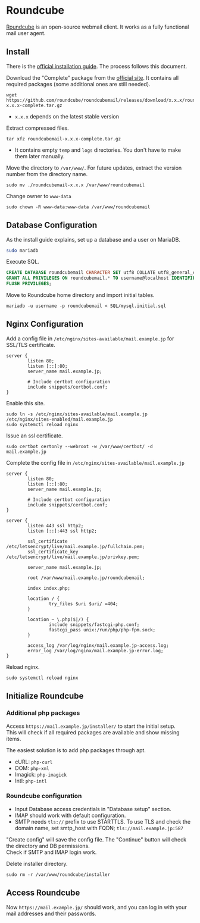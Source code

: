 # Roundcube

[Roundcube](https://roundcube.net/) is an open-source webmail client. It works as a fully functional mail user agent.

## Install

There is the [official installation guide](https://github.com/roundcube/roundcubemail/wiki/Installation). The process follows this document.

Download the "Complete" package from the [official site](https://roundcube.net/download/). It contains all required packages (some additional ones are still needed).

```console
wget https://github.com/roundcube/roundcubemail/releases/download/x.x.x/roundcubemail-x.x.x-complete.tar.gz
```

- `x.x.x` depends on the latest stable version

Extract compressed files.

```console
tar xfz roundcubemail-x.x.x-complete.tar.gz
```

- It contains empty `temp` and `logs` directories. You don't have to make them later manually.

Move the directory to `/var/www/`. For future updates, extract the version number from the directory name.

```console
sudo mv ./roundcubemail-x.x.x /var/www/roundcubemail
```

Change owner to `www-data`

```console
sudo chown -R www-data:www-data /var/www/roundcubemail
```

## Database Configuration

As the install guide explains, set up a database and a user on MariaDB.

```bash
sudo mariadb
```

Execute SQL.

```sql
CREATE DATABASE roundcubemail CHARACTER SET utf8 COLLATE utf8_general_ci;
GRANT ALL PRIVILEGES ON roundcubemail.* TO username@localhost IDENTIFIED BY 'password';
FLUSH PRIVILEGES;
```

Move to Roundcube home directory and import initial tables.

```console
mariadb -u username -p roundcubemail < SQL/mysql.initial.sql
```

## Nginx Configuration

Add a config file in `/etc/nginx/sites-available/mail.example.jp` for SSL/TLS certificate.

```nginx
server {
        listen 80;
        listen [::]:80;
        server_name mail.example.jp;

        # Include certbot configuration
        include snippets/certbot.conf;
}
```

Enable this site.

```console
sudo ln -s /etc/nginx/sites-available/mail.example.jp /etc/nginx/sites-enabled/mail.example.jp
sudo systemctl reload nginx
```

Issue an ssl certificate.

```console
sudo certbot certonly --webroot -w /var/www/certbot/ -d mail.example.jp
```

Complete the config file in `/etc/nginx/sites-available/mail.example.jp`

```nginx
server {
        listen 80;
        listen [::]:80;
        server_name mail.example.jp;

        # Include certbot configuration
        include snippets/certbot.conf;
}

server {
        listen 443 ssl http2;
        listen [::]:443 ssl http2;

        ssl_certificate /etc/letsencrypt/live/mail.example.jp/fullchain.pem;
        ssl_certificate_key /etc/letsencrypt/live/mail.example.jp/privkey.pem;

        server_name mail.example.jp;

        root /var/www/mail.example.jp/roundcubemail;

        index index.php;

        location / {
                try_files $uri $uri/ =404;
        }

        location ~ \.php($|/) {
                include snippets/fastcgi-php.conf;
                fastcgi_pass unix:/run/php/php-fpm.sock;
        }

        access_log /var/log/nginx/mail.example.jp-access.log;
        error_log /var/log/nginx/mail.example.jp-error.log;
}
```

Reload nginx.

```console
sudo systemctl reload nginx
```

## Initialize Roundcube

### Additional php packages

Access `https://mail.example.jp/installer/` to start the initial setup.  
This will check if all required packages are available and show missing items.

The easiest solution is to add php packages through apt.

- cURL: `php-curl`
- DOM: `php-xml`
- Imagick: `php-imagick`
- Intl: `php-intl`

### Roundcube configuration

- Input Database access credentials in "Database setup" section.
- IMAP should work with default configuration.
- SMTP needs `tls://` prefix to use STARTTLS. To use TLS and check the domain name, set smtp_host with FQDN; `tls://mail.example.jp:587`

"Create config" will save the config file. The "Continue" button will check the directory and DB permissions.  
Check if SMTP and IMAP login work.

Delete installer directory.

```console
sudo rm -r /var/www/roundcube/installer
```

## Access Roundcube

Now `https://mail.example.jp/` should work, and you can log in with your mail addresses and their passwords.
